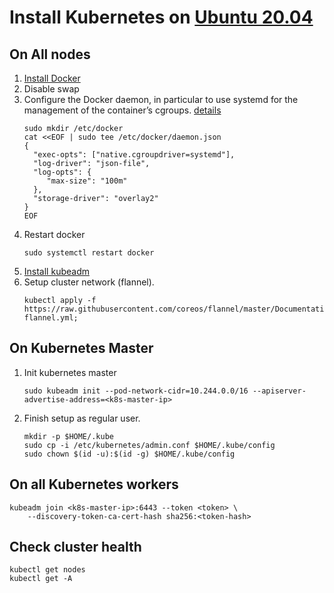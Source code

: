 # Install Kubernetes on [Ubuntu 20.04](https://releases.ubuntu.com/20.04.3/ubuntu-20.04.3-live-server-amd64.iso)
## On All nodes
1. [Install Docker](../README.md)
2. Disable swap
3. Configure the Docker daemon, in particular to use systemd for the management of the container’s cgroups.
   [details](https://kubernetes.io/docs/setup/production-environment/container-runtimes/#docker) 
   ```
   sudo mkdir /etc/docker
   cat <<EOF | sudo tee /etc/docker/daemon.json
   {
     "exec-opts": ["native.cgroupdriver=systemd"],
     "log-driver": "json-file",
     "log-opts": {
        "max-size": "100m"
     },
     "storage-driver": "overlay2"
   }
   EOF
   ``` 
4. Restart docker 
   ```
   sudo systemctl restart docker
   ```
5. [Install kubeadm](https://kubernetes.io/docs/setup/production-environment/tools/kubeadm/install-kubeadm/)   
6. Setup cluster network (flannel).
   ```
   kubectl apply -f https://raw.githubusercontent.com/coreos/flannel/master/Documentation/kube-flannel.yml; 
   ```

## On Kubernetes Master
1. Init kubernetes master
   ```
   sudo kubeadm init --pod-network-cidr=10.244.0.0/16 --apiserver-advertise-address=<k8s-master-ip>
   ``` 
2. Finish setup as regular user.
   ```
   mkdir -p $HOME/.kube
   sudo cp -i /etc/kubernetes/admin.conf $HOME/.kube/config
   sudo chown $(id -u):$(id -g) $HOME/.kube/config
   ```

## On all Kubernetes workers
```
kubeadm join <k8s-master-ip>:6443 --token <token> \
	--discovery-token-ca-cert-hash sha256:<token-hash>
```

## Check cluster health
```
kubectl get nodes
kubectl get -A
```
